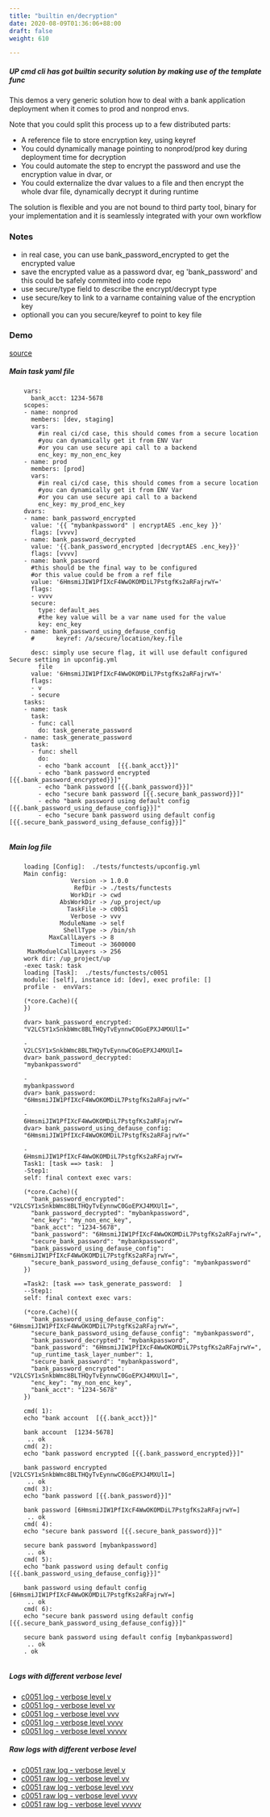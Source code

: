 ```yaml
---
title: "builtin en/decryption"
date: 2020-08-09T01:36:06+88:00
draft: false
weight: 610

---
```


##### UP cmd cli has got builtin security solution by making use of the template func

This demos a very generic solution how to deal with a bank application deployment when it comes to prod and nonprod envs.

Note that you could split this process up to a few distributed parts:
  * A reference file to store encryption key, using keyref
  * You could dynamically manage pointing to nonprod/prod key during deployment time for decryption
  * You could automate the step to encrypt the password and use the encryption value in dvar, or
  * You could externalize the dvar values to a file and then encrypt the whole dvar file, dynamically decrypt it during runtime

The solution is flexible and you are not bound to third party tool, binary for your implementation and it is seamlessly integrated with your own workflow


### Notes


* in real case, you can use bank_password_encrypted to get the encrypted value
* save the encrypted value as a password dvar, eg 'bank_password' and this could be safely commited into code repo
* use secure/type field to describe the encrypt/decrypt type
* use secure/key to link to a varname containing value of the encryption key
* optionall you can you secure/keyref to point to key file











### Demo








[source](https://github.com/upcmd/up/blob/master/tests/functests/c0051.yml)

##### Main task yaml file
```
    vars:
      bank_acct: 1234-5678
    scopes:
    - name: nonprod
      members: [dev, staging]
      vars:
        #in real ci/cd case, this should comes from a secure location
        #you can dynamically get it from ENV Var
        #or you can use secure api call to a backend
        enc_key: my_non_enc_key
    - name: prod
      members: [prod]
      vars:
        #in real ci/cd case, this should comes from a secure location
        #you can dynamically get it from ENV Var
        #or you can use secure api call to a backend
        enc_key: my_prod_enc_key
    dvars:
    - name: bank_password_encrypted
      value: '{{ "mybankpassword" | encryptAES .enc_key }}'
      flags: [vvvv]
    - name: bank_password_decrypted
      value: '{{.bank_password_encrypted |decryptAES .enc_key}}'
      flags: [vvvv]
    - name: bank_password
      #this should be the final way to be configured
      #or this value could be from a ref file
      value: '6HmsmiJIW1PfIXcF4WwOKOMDiL7PstgfKs2aRFajrwY='
      flags:
      - vvvv
      secure:
        type: default_aes
        #the key value will be a var name used for the value
        key: enc_key
    - name: bank_password_using_defause_config
      #      keyref: /a/secure/location/key.file
    
      desc: simply use secure flag, it will use default configured Secure setting in upconfig.yml
        file
      value: '6HmsmiJIW1PfIXcF4WwOKOMDiL7PstgfKs2aRFajrwY='
      flags:
      - v
      - secure
    tasks:
    - name: task
      task:
      - func: call
        do: task_generate_password
    - name: task_generate_password
      task:
      - func: shell
        do:
        - echo "bank account  [{{.bank_acct}}]"
        - echo "bank password encrypted [{{.bank_password_encrypted}}]"
        - echo "bank password [{{.bank_password}}]"
        - echo "secure bank password [{{.secure_bank_password}}]"
        - echo "bank password using default config [{{.bank_password_using_defause_config}}]"
        - echo "secure bank password using default config [{{.secure_bank_password_using_defause_config}}]"
    
```
##### Main log file
```
    loading [Config]:  ./tests/functests/upconfig.yml
    Main config:
                 Version -> 1.0.0
                  RefDir -> ./tests/functests
                 WorkDir -> cwd
              AbsWorkDir -> /up_project/up
                TaskFile -> c0051
                 Verbose -> vvv
              ModuleName -> self
               ShellType -> /bin/sh
           MaxCallLayers -> 8
                 Timeout -> 3600000
     MaxModuelCallLayers -> 256
    work dir: /up_project/up
    -exec task: task
    loading [Task]:  ./tests/functests/c0051
    module: [self], instance id: [dev], exec profile: []
    profile -  envVars:
    
    (*core.Cache)({
    })
    
    dvar> bank_password_encrypted:
    "V2LCSY1xSnkbWmc8BLTHQyTvEynnwC0GoEPXJ4MXUlI="
    
    -
    V2LCSY1xSnkbWmc8BLTHQyTvEynnwC0GoEPXJ4MXUlI=
    dvar> bank_password_decrypted:
    "mybankpassword"
    
    -
    mybankpassword
    dvar> bank_password:
    "6HmsmiJIW1PfIXcF4WwOKOMDiL7PstgfKs2aRFajrwY="
    
    -
    6HmsmiJIW1PfIXcF4WwOKOMDiL7PstgfKs2aRFajrwY=
    dvar> bank_password_using_defause_config:
    "6HmsmiJIW1PfIXcF4WwOKOMDiL7PstgfKs2aRFajrwY="
    
    -
    6HmsmiJIW1PfIXcF4WwOKOMDiL7PstgfKs2aRFajrwY=
    Task1: [task ==> task:  ]
    -Step1:
    self: final context exec vars:
    
    (*core.Cache)({
      "bank_password_encrypted": "V2LCSY1xSnkbWmc8BLTHQyTvEynnwC0GoEPXJ4MXUlI=",
      "bank_password_decrypted": "mybankpassword",
      "enc_key": "my_non_enc_key",
      "bank_acct": "1234-5678",
      "bank_password": "6HmsmiJIW1PfIXcF4WwOKOMDiL7PstgfKs2aRFajrwY=",
      "secure_bank_password": "mybankpassword",
      "bank_password_using_defause_config": "6HmsmiJIW1PfIXcF4WwOKOMDiL7PstgfKs2aRFajrwY=",
      "secure_bank_password_using_defause_config": "mybankpassword"
    })
    
    =Task2: [task ==> task_generate_password:  ]
    --Step1:
    self: final context exec vars:
    
    (*core.Cache)({
      "bank_password_using_defause_config": "6HmsmiJIW1PfIXcF4WwOKOMDiL7PstgfKs2aRFajrwY=",
      "secure_bank_password_using_defause_config": "mybankpassword",
      "bank_password_decrypted": "mybankpassword",
      "bank_password": "6HmsmiJIW1PfIXcF4WwOKOMDiL7PstgfKs2aRFajrwY=",
      "up_runtime_task_layer_number": 1,
      "secure_bank_password": "mybankpassword",
      "bank_password_encrypted": "V2LCSY1xSnkbWmc8BLTHQyTvEynnwC0GoEPXJ4MXUlI=",
      "enc_key": "my_non_enc_key",
      "bank_acct": "1234-5678"
    })
    
    cmd( 1):
    echo "bank account  [{{.bank_acct}}]"
    
    bank account  [1234-5678]
     .. ok
    cmd( 2):
    echo "bank password encrypted [{{.bank_password_encrypted}}]"
    
    bank password encrypted [V2LCSY1xSnkbWmc8BLTHQyTvEynnwC0GoEPXJ4MXUlI=]
     .. ok
    cmd( 3):
    echo "bank password [{{.bank_password}}]"
    
    bank password [6HmsmiJIW1PfIXcF4WwOKOMDiL7PstgfKs2aRFajrwY=]
     .. ok
    cmd( 4):
    echo "secure bank password [{{.secure_bank_password}}]"
    
    secure bank password [mybankpassword]
     .. ok
    cmd( 5):
    echo "bank password using default config [{{.bank_password_using_defause_config}}]"
    
    bank password using default config [6HmsmiJIW1PfIXcF4WwOKOMDiL7PstgfKs2aRFajrwY=]
     .. ok
    cmd( 6):
    echo "secure bank password using default config [{{.secure_bank_password_using_defause_config}}]"
    
    secure bank password using default config [mybankpassword]
     .. ok
    . ok
    
```


##### Logs with different verbose level
* [c0051 log - verbose level v](../../logs/c0051_v)
* [c0051 log - verbose level vv](../../logs/c0051_vv)
* [c0051 log - verbose level vvv](../../logs/c0051_vvvv)
* [c0051 log - verbose level vvvv](../../logs/c0051_vvvv)
* [c0051 log - verbose level vvvvv](../../logs/c0051_vvvvv)

##### Raw logs with different verbose level
* [c0051 raw log - verbose level v](../../reflogs/c0051_v.log)
* [c0051 raw log - verbose level vv](../../reflogs/c0051_vv.log)
* [c0051 raw log - verbose level vvv](../../reflogs/c0051_vvv.log)
* [c0051 raw log - verbose level vvvv](../../reflogs/c0051_vvvv.log)
* [c0051 raw log - verbose level vvvvv](../../reflogs/c0051_vvvvv.log)







